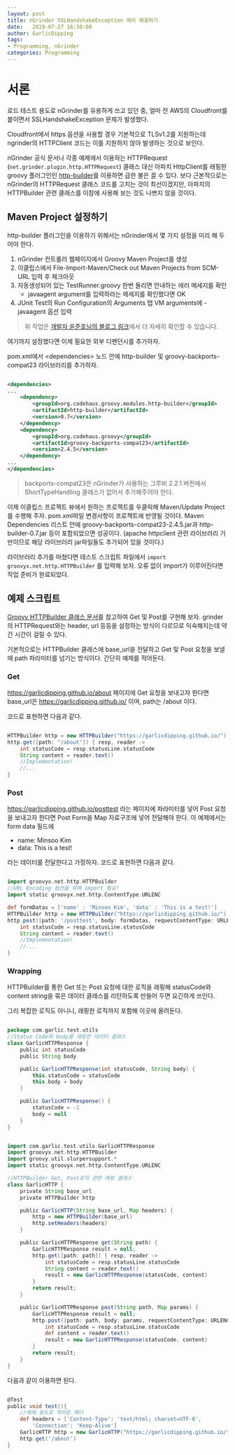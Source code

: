 ```yaml
---
layout: post
title: nGrinder SSLHandshakeException 에러 해결하기
date:   2019-07-27 16:30:00
author: GarlicDipping
tags:
- Programming, nGrinder
categories: Programming
---
```


# 서론

로드 테스트 용도로 nGrinder를 유용하게 쓰고 있던 중, 얼마 전 AWS의 Cloudfront를 붙이면서 SSLHandshakeException 문제가 발생했다.

Cloudfront에서 https 옵션을 사용할 경우 기본적으로 TLSv1.2를 지원하는데 ngrinder의 HTTPClient 코드는 이를 지원하지 않아 발생하는 것으로 보인다.

nGrinder 공식 문서나 각종 예제에서 이용하는 HTTPRequest (`net.grinder.plugin.http.HTTPRequest`) 클래스 대신 아파치 HttpClient를 래핑한 groovy 플러그인인 [http-builder](https://mvnrepository.com/artifact/org.codehaus.groovy.modules.http-builder/http-builder)를 이용하면 급한 불은 끌 수 있다. 보다 근본적으로는 nGrinder의 HTTPRequest 클래스 코드를 고치는 것이 최선이겠지만, 아파치의 HTTPBuilder 관련 클래스를 이참에 사용해 보는 것도 나쁘지 않을 것이다.

<!--more-->

## Maven Project 설정하기

http-builder 플러그인을 이용하기 위해서는 nGrinder에서 몇 가지 설정을 미리 해 두어야 한다.

1. nGrinder 컨트롤러 웹페이지에서 Groovy Maven Project를 생성
2. 이클립스에서 File-Import-Maven/Check out Maven Projects from SCM-URL 입력 후 체크아웃 
3. 자동생성되어 있는 TestRunner.groovy 한번 돌리면 안내하는 에러 메세지를 확인 
    - javaagent argument를 입력하라는 메세지를 확인했다면 OK
4. JUnit Test의 Run Configuration의 Arguments 탭 VM arguments에 -javaagent 옵션 입력

> 위 작업은 [개발자 윤준호님의 블로그 링크](https://junoyoon.tistory.com/entry/%EC%9D%B4%ED%81%B4%EB%A6%BD%EC%8A%A4%EC%97%90-Groovy-%EB%A9%94%EC%9D%B4%EB%B8%90-%ED%94%84%EB%A1%9C%EC%A0%9D%ED%8A%B8-%EC%9E%84%ED%8F%AC%ED%8A%B8)에서 더 자세히 확인할 수 있습니다.

여기까지 설정했다면 이제 필요한 외부 디펜던시를 추가하자.

pom.xml에서 \<dependencies> 노드 안에 http-builder 및 groovy-backports-compat23 라이브러리를 추가하자.

~~~xml

<dependencies>
...
    <dependency>
        <groupId>org.codehaus.groovy.modules.http-builder</groupId>
        <artifactId>http-builder</artifactId>
        <version>0.7</version>
    </dependency>
    <dependency>
        <groupId>org.codehaus.groovy</groupId>
        <artifactId>groovy-backports-compat23</artifactId>
        <version>2.4.5</version>
    </dependency>
...
</dependencies>
~~~

> backports-compat23은 nGrinder가 사용하는 그루비 2.2.1 버전에서 ShortTypeHandling 클래스가 없어서 추가해주어야 한다.

이제 이클립스 프로젝트 뷰에서 원하는 프로젝트를 우클릭해 Maven/Update Project를 수행해 주자. pom.xml파일 변경사항이 프로젝트에 반영될 것이다. Maven Dependencies 리스트 안에 groovy-backports-compat23-2.4.5.jar과 http-builder-0.7.jar 등이 포함되었으면 성공이다. (apache httpclient 관련 라이브러리 기반이므로 해당 라이브러리 jar파일들도 추가되어 있을 것이다.)

라이브러리 추가를 마쳤다면 테스트 스크립트 파일에서 `import groovyx.net.http.HTTPBuilder` 를 입력해 보자. 오류 없이 import가 이루어진다면 작업 준비가 완료되었다.

## 예제 스크립트

[Groovy HTTPBuilder 클래스 문서](http://javadox.com/org.codehaus.groovy.modules.http-builder/http-builder/0.6/groovyx/net/http/HTTPBuilder.html)를 참고하여 Get 및 Post를 구현해 보자. grinder의 HTTPRequest와는 header, url 등등을 설정하는 방식이 다르므로 익숙해지는데 약간 시간이 걸릴 수 있다.

기본적으로는 HTTPBuilder 클래스에 base_url을 전달하고 Get 및 Post 요청을 보낼때 path 파라미터를 넘기는 방식이다. 간단히 예제를 적어둔다.

### Get

https://garlicdipping.github.io/about 페이지에 Get 요청을 보내고자 한다면 base_url은 https://garlicdipping.github.io/ 이며, path는 /about 이다.

코드로 표현하면 다음과 같다.

~~~groovy

HTTPBuilder http = new HTTPBuilder("https://garlicdipping.github.io/");
http.get([path: "/about"]) { resp, reader ->
    int statusCode = resp.statusLine.statusCode
    String content = reader.text()
    //Implementation!
    //...
}

~~~

### Post

https://garlicdipping.github.io/posttest 라는 페이지에 파라미터를 넣어 Post 요청을 보내고자 한다면 Post Form을 Map 자료구조에 넣어 전달해야 한다. 이 예제에서는 form data 필드에 
- name: Minsoo Kim
- data: This is a test!

라는 데이터를 전달한다고 가정하자. 코드로 표현하면 다음과 같다.

~~~groovy

import groovyx.net.http.HTTPBuilder
//URL Encoding 옵션을 위해 import 필요!
import static groovyx.net.http.ContentType.URLENC

def formDatas = ['name' : 'Minsoo Kim', 'data' : 'This is a test!']
HTTPBuilder http = new HTTPBuilder("https://garlicdipping.github.io/");
http.post([path: '/posttest', body: formDatas, requestContentType: URLENC]) { resp, reader ->
    int statusCode = resp.statusLine.statusCode
    String content = reader.text()
    //Implementation!
    //...
}

~~~

### Wrapping

HTTPBuilder를 통한 Get 또는 Post 요청에 대한 로직을 래핑해 statusCode와 content string을 묶은 데이터 클래스를 리턴하도록 만들어 두면 요긴하게 쓰인다.

그리 복잡한 로직도 아니니, 래핑한 로직까지 포함해 이곳에 올려둔다.

~~~groovy

package com.garlic.test.utils
//Status Code와 body를 래핑한 데이터 클래스
class GarlicHTTPResponse {
    public int statusCode
    public String body

    public GarlicHTTPResponse(int statusCode, String body) {
        this.statusCode = statusCode
        this.body = body
    }

    public GarlicHTTPResponse() {
        statusCode = -1
        body = null
    }
}

~~~

~~~groovy

import com.garlic.test.utils.GarlicHTTPResponse
import groovyx.net.http.HTTPBuilder
import groovy.util.slurpersupport.*
import static groovyx.net.http.ContentType.URLENC

//HTTPBuilder Get, Post로직 관련 래핑 클래스
class GarlicHTTP {
    private String base_url
    private HTTPBuilder http

    public GarlicHTTP(String base_url, Map headers) {
        http = new HTTPBuilder(base_url)
        http.setHeaders(headers)
    }

    public GarlicHTTPResponse get(String path) {
        GarlicHTTPResponse result = null;
        http.get([path: path]) { resp, reader ->
            int statusCode = resp.statusLine.statusCode
            String content = reader.text()
            result = new GarlicHTTPResponse(statusCode, content)
        }
        return result;
    }

    public GarlicHTTPResponse post(String path, Map params) {
        GarlicHTTPResponse result = null;
        http.post([path: path, body: params, requestContentType: URLENC]) { resp, reader ->
            int statusCode = resp.statusLine.statusCode
            def content = reader.text()
            result = new GarlicHTTPResponse(statusCode, content)
        }
        return result;
    }
}

~~~

다음과 같이 이용하면 된다.

~~~groovy

@Test
public void test(){
    //예제 용도로 적어둔 헤더
    def headers = ['Content-Type': 'text/html; charset=UTF-8',
        'Connection': 'Keep-Alive']
    GarlicHTTP http = new GarlicHTTP("https://garlicdipping.github.io/", headers)
    http.get('/about')
}

~~~

